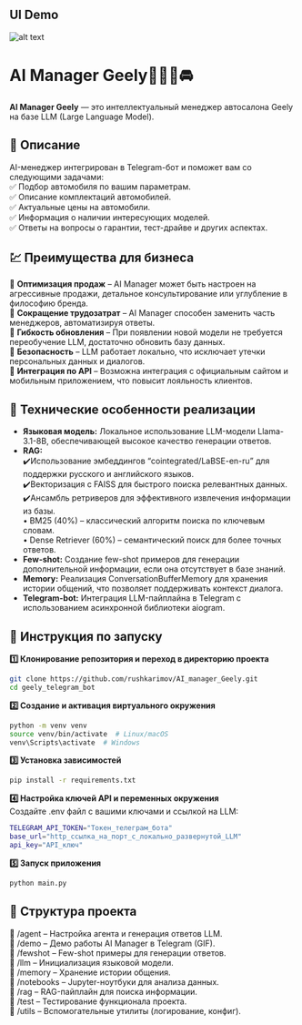 ## UI Demo
![alt text](demo/example.gif?raw=true)

# AI Manager Geely🤵‍♂️🤖🚘

**AI Manager Geely** — это интеллектуальный менеджер автосалона Geely на базе LLM (Large Language Model).
   
## 📖 Описание
   
AI-менеджер интегрирован в Telegram-бот и поможет вам со следующими задачами:  
✅ Подбор автомобиля по вашим параметрам.  
✅ Описание комплектаций автомобилей.  
✅ Актуальные цены на автомобили.  
✅ Информация о наличии интересующих моделей.  
✅ Ответы на вопросы о гарантии, тест-драйве и других аспектах.  


## 💹 Преимущества для бизнеса
🔹 **Оптимизация продаж** – AI Manager может быть настроен на агрессивные продажи, детальное консультирование или углубление в философию бренда.  
🔹 **Сокращение трудозатрат** – AI Manager способен заменить часть менеджеров, автоматизируя ответы.  
🔹 **Гибкость обновления** – При появлении новой модели не требуется переобучение LLM, достаточно обновить базу данных.  
🔹 **Безопасность** – LLM работает локально, что исключает утечки персональных данных и диалогов.  
🔹 **Интеграция по API** – Возможна интеграция с официальным сайтом и мобильным приложением, что повысит лояльность клиентов.  


## 🔧 Технические особенности реализации
- **Языковая модель:** Локальное использование LLM-модели Llama-3.1-8B, обеспечивающей высокое качество генерации ответов.
- **RAG:**  
✔️Использование эмбеддингов “cointegrated/LaBSE-en-ru” для поддержки русского и английского языков.  
✔️Векторизация с FAISS для быстрого поиска релевантных данных.  
✔️Ансамбль ретриверов для эффективного извлечения информации из базы.  
•	BM25 (40%) – классический алгоритм поиска по ключевым словам.  
•	Dense Retriever (60%) – семантический поиск для более точных ответов.  
- **Few-shot:**  Создание few-shot примеров для генерации дополнительной информации, если она отсутствует в базе знаний.
- **Memory:** Реализация ConversationBufferMemory для хранения истории общений, что позволяет поддерживать контекст диалога.
- **Telegram-bot:** Интеграция LLM-пайплайна в Telegram с использованием асинхронной библиотеки aiogram.


## 🚀 Инструкция по запуску
**1️⃣ Клонирование репозитория и переход в директорию проекта**
   ```bash
   git clone https://github.com/rushkarimov/AI_manager_Geely.git
   cd geely_telegram_bot
   ```
**2️⃣ Создание и активация виртуального окружения**
   ```bash
   python -m venv venv
   source venv/bin/activate  # Linux/macOS
   venv\Scripts\activate  # Windows
   ```
**3️⃣ Установка зависимостей**  
   ```bash
   pip install -r requirements.txt
   ```
**4️⃣ Настройка ключей API и переменных окружения**  
   Создайте .env файл с вашими ключами и ссылкой на LLM:
   ```bash
   TELEGRAM_API_TOKEN="Токен_телеграм_бота"
   base_url="http_ссылка_на_порт_с_локально_развернутой_LLM"
   api_key="API_ключ"
   ```
   
**5️⃣ Запуск приложения**  
   ```bash
   python main.py
   ```  


## 📂 Структура проекта
📁 /agent – Настройка агента и генерация ответов LLM.  
📁 /demo – Демо работы AI Manager в Telegram (GIF).  
📁 /fewshot – Few-shot примеры для генерации ответов.  
📁 /llm – Инициализация языковой модели.  
📁 /memory – Хранение истории общения.  
📁 /notebooks – Jupyter-ноутбуки для анализа данных.  
📁 /rag – RAG-пайплайн для поиска информации.  
📁 /test – Тестирование функционала проекта.  
📁 /utils – Вспомогательные утилиты (логирование, конфиг).  

